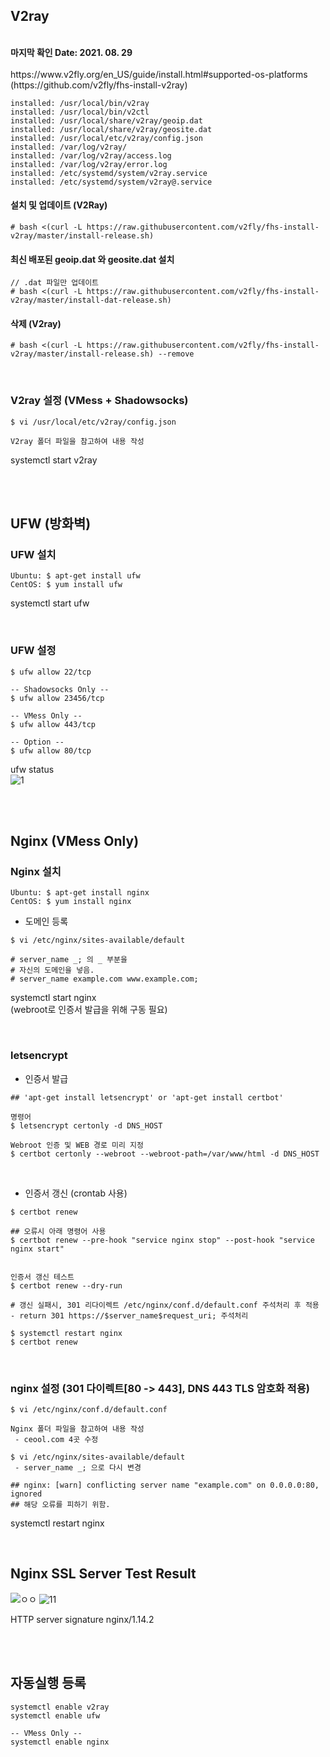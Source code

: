 
## V2ray
<br>
<Strong>마지막 확인 Date: 2021. 08. 29</Strong>
<br>
<br>
https://www.v2fly.org/en_US/guide/install.html#supported-os-platforms <br>
(https://github.com/v2fly/fhs-install-v2ray)

<br>

```
installed: /usr/local/bin/v2ray
installed: /usr/local/bin/v2ctl
installed: /usr/local/share/v2ray/geoip.dat
installed: /usr/local/share/v2ray/geosite.dat
installed: /usr/local/etc/v2ray/config.json
installed: /var/log/v2ray/
installed: /var/log/v2ray/access.log
installed: /var/log/v2ray/error.log
installed: /etc/systemd/system/v2ray.service
installed: /etc/systemd/system/v2ray@.service
```
#### 설치 및 업데이트 (V2Ray)
```
# bash <(curl -L https://raw.githubusercontent.com/v2fly/fhs-install-v2ray/master/install-release.sh)
```

#### 최신 배포된 geoip.dat 와 geosite.dat 설치
```
// .dat 파일만 업데이트
# bash <(curl -L https://raw.githubusercontent.com/v2fly/fhs-install-v2ray/master/install-dat-release.sh)
```

#### 삭제 (V2ray)
```
# bash <(curl -L https://raw.githubusercontent.com/v2fly/fhs-install-v2ray/master/install-release.sh) --remove
```

<br>

### V2ray 설정 (VMess + Shadowsocks)
```
$ vi /usr/local/etc/v2ray/config.json

V2ray 폴더 파일을 참고하여 내용 작성
```

systemctl start v2ray

<br>
<br>

## UFW (방화벽)
### UFW 설치
```
Ubuntu: $ apt-get install ufw
CentOS: $ yum install ufw
```

systemctl start ufw

<br>

### UFW 설정
```
$ ufw allow 22/tcp

-- Shadowsocks Only --
$ ufw allow 23456/tcp

-- VMess Only --
$ ufw allow 443/tcp

-- Option --
$ ufw allow 80/tcp
```

ufw status <br>
![1](https://user-images.githubusercontent.com/62891711/113473707-2ddef300-94a6-11eb-9da5-94faefd57070.png)



<br>
<br>

## Nginx (VMess Only)

### Nginx 설치
```
Ubuntu: $ apt-get install nginx
CentOS: $ yum install nginx
```

 - 도메인 등록
```
$ vi /etc/nginx/sites-available/default

# server_name _; 의 _ 부분을
# 자신의 도메인을 넣음.
# server_name example.com www.example.com;
```
systemctl start nginx <br>
(webroot로 인증서 발급을 위해 구동 필요)


<br>

### letsencrypt
- 인증서 발급
```
## 'apt-get install letsencrypt' or 'apt-get install certbot'

명령어
$ letsencrypt certonly -d DNS_HOST

Webroot 인증 및 WEB 경로 미리 지정
$ certbot certonly --webroot --webroot-path=/var/www/html -d DNS_HOST
```

<br>

- 인증서 갱신 (crontab 사용)
```
$ certbot renew

## 오류시 아래 명령어 사용
$ certbot renew --pre-hook "service nginx stop" --post-hook "service nginx start"


인증서 갱신 테스트
$ certbot renew --dry-run
```
```
# 갱신 실패시, 301 리다이렉트 /etc/nginx/conf.d/default.conf 주석처리 후 적용
- return 301 https://$server_name$request_uri; 주석처리

$ systemctl restart nginx
$ certbot renew
```

<br>

### nginx 설정 (301 다이렉트[80 -> 443], DNS 443 TLS 암호화 적용)
```
$ vi /etc/nginx/conf.d/default.conf

Nginx 폴더 파일을 참고하여 내용 작성
 - ceool.com 4곳 수정
```
```
$ vi /etc/nginx/sites-available/default
 - server_name _; 으로 다시 변경

## nginx: [warn] conflicting server name "example.com" on 0.0.0.0:80, ignored
## 해당 오류를 피하기 위함.
```
systemctl restart nginx

<br>

## Nginx SSL Server Test Result
![ㅇㅇ](https://user-images.githubusercontent.com/62891711/118512248-9b509580-b76d-11eb-84fe-4f8c86fb680f.png)
![11](https://user-images.githubusercontent.com/62891711/118513565-cc7d9580-b76e-11eb-8cf1-eace4e7ed323.png)

HTTP server signature	nginx/1.14.2

<br>
<br>

## 자동실행 등록
```
systemctl enable v2ray
systemctl enable ufw

-- VMess Only --
systemctl enable nginx
```
